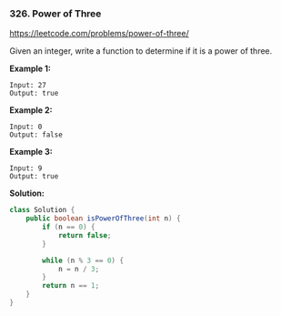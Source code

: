 ### 326. Power of Three

https://leetcode.com/problems/power-of-three/


Given an integer, write a function to determine if it is a power of three.

**Example 1:**
```
Input: 27
Output: true
```
**Example 2:**
```
Input: 0
Output: false
```

**Example 3:**
```
Input: 9
Output: true
```

**Solution:**
```java
class Solution {
    public boolean isPowerOfThree(int n) {
        if (n == 0) {
            return false;
        }

        while (n % 3 == 0) {
            n = n / 3;
        }
        return n == 1;
    }
}
```